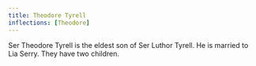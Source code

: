 ```yaml
---
title: Theodore Tyrell
inflections: [Theodore]
---
```


Ser Theodore Tyrell is the eldest son of Ser Luthor Tyrell. He is married to Lia Serry. They have two children.


